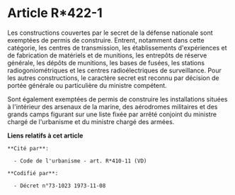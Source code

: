 # Article R*422-1

Les constructions couvertes par le secret de la défense nationale sont exemptées de permis de construire. Entrent, notamment
dans cette catégorie, les centres de transmission, les établissements d'expériences et de fabrication de matériels et de
munitions, les entrepôts de réserve générale, les dépôts de munitions, les bases de fusées, les stations radiogoniométriques
et les centres radioélectriques de surveillance. Pour les autres constructions, le caractère secret est reconnu par décision
de portée générale ou particulière du ministre compétent.

Sont également exemptées de permis de construire les installations situées à l'intérieur des arsenaux de la marine, des
aérodromes militaires et des grands camps figurant sur une liste fixée par arrêté conjoint du ministre chargé de l'urbanisme
et du ministre chargé des armées.

**Liens relatifs à cet article**

	**Cité par**:

	  - Code de l'urbanisme - art. R*410-11 (VD)

	**Codifié par**:

	  - Décret n°73-1023 1973-11-08
